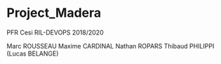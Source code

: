 # Project_Madera
PFR Cesi RIL-DEVOPS 2018/2020

Marc ROUSSEAU
Maxime CARDINAL
Nathan ROPARS
Thibaud PHILIPPI
(Lucas BELANGE)
